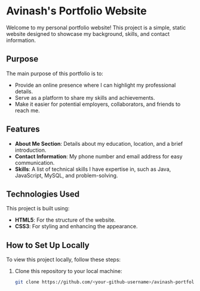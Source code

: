 # Avinash's Portfolio Website

Welcome to my personal portfolio website! This project is a simple, static website designed to showcase my background, skills, and contact information.

## Purpose
The main purpose of this portfolio is to:
- Provide an online presence where I can highlight my professional details.
- Serve as a platform to share my skills and achievements.
- Make it easier for potential employers, collaborators, and friends to reach me.

## Features
- **About Me Section**: Details about my education, location, and a brief introduction.
- **Contact Information**: My phone number and email address for easy communication.
- **Skills**: A list of technical skills I have expertise in, such as Java, JavaScript, MySQL, and problem-solving.

## Technologies Used
This project is built using:
- **HTML5**: For the structure of the website.
- **CSS3**: For styling and enhancing the appearance.

## How to Set Up Locally
To view this project locally, follow these steps:
1. Clone this repository to your local machine:
   ```bash
   git clone https://github.com/<your-github-username>/avinash-portfolio.git

